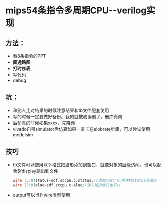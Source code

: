 # mips54条指令多周期CPU--verilog实现

## 方法：

- 看8条指令的PPT
- **画通路图**
- **打时序表**
- 写代码
- debug

## 坑：

- 和别人比对结果的时候注意结果和tb文件配套使用
- 写的时候一定要做好备份。我的就被我误删了。~~删库真爽~~
- 后仿真的时候如果xxxx，先降频
- vivado自带simulator后仿真如果一直卡在elobrate步骤，可以尝试使用modelsim

## 技巧

- tb文件可以使用以下格式把波形添加到窗口，就像对象的层级访问。也可以配合$fdisplay输出到文件

  ```verilog
  wire [5:0]status=sdf.sccpu.c.status;//添加Control模块的status到波形
  wire [5:0]aluc=sdf.sccpu.c.aluc//输入输出端口也可以
  ```

- output可以当作wire类型使用